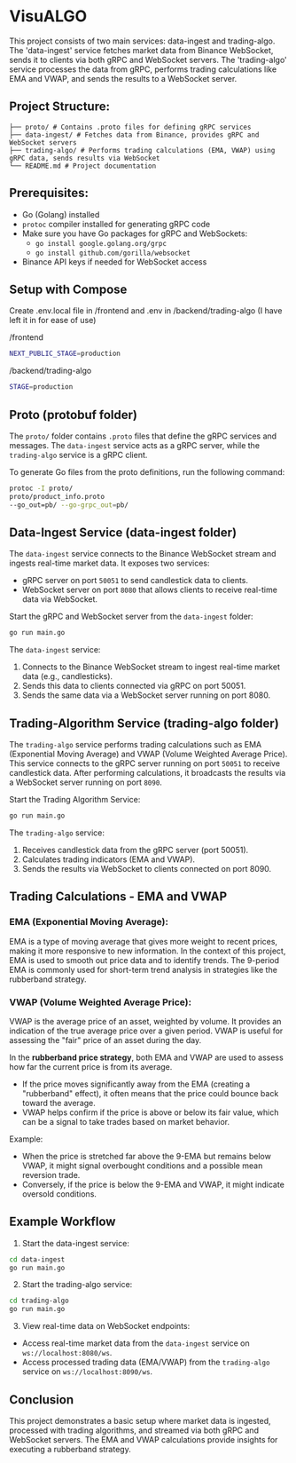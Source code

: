 # VisuALGO

This project consists of two main services: data-ingest and trading-algo.
The 'data-ingest' service fetches market data from Binance WebSocket,
sends it to clients via both gRPC and WebSocket servers. The 'trading-algo'
service processes the data from gRPC, performs trading calculations like EMA
and VWAP, and sends the results to a WebSocket server.

## Project Structure:

```
├── proto/ # Contains .proto files for defining gRPC services
├── data-ingest/ # Fetches data from Binance, provides gRPC and WebSocket servers
├── trading-algo/ # Performs trading calculations (EMA, VWAP) using gRPC data, sends results via WebSocket
└── README.md # Project documentation
```

## Prerequisites:

- Go (Golang) installed
- `protoc` compiler installed for generating gRPC code
- Make sure you have Go packages for gRPC and WebSockets:
  - `go install google.golang.org/grpc`
  - `go install github.com/gorilla/websocket`
- Binance API keys if needed for WebSocket access

## Setup with Compose

Create .env.local file in /frontend and .env in /backend/trading-algo (I have left it in for ease of use)

/frontend

```bash
NEXT_PUBLIC_STAGE=production
```

/backend/trading-algo

```bash
STAGE=production
```

## Proto (protobuf folder)

The `proto/` folder contains `.proto` files that define the gRPC services and messages.
The `data-ingest` service acts as a gRPC server, while the `trading-algo` service is a gRPC client.

To generate Go files from the proto definitions, run the following command:

```bash
protoc -I proto/
proto/product_info.proto
--go_out=pb/ --go-grpc_out=pb/
```

## Data-Ingest Service (data-ingest folder)

The `data-ingest` service connects to the Binance WebSocket stream and ingests real-time market data.
It exposes two services:

- gRPC server on port `50051` to send candlestick data to clients.
- WebSocket server on port `8080` that allows clients to receive real-time data via WebSocket.

Start the gRPC and WebSocket server from the `data-ingest` folder:

```bash
go run main.go
```

The `data-ingest` service:

1. Connects to the Binance WebSocket stream to ingest real-time market data (e.g., candlesticks).
2. Sends this data to clients connected via gRPC on port 50051.
3. Sends the same data via a WebSocket server running on port 8080.

## Trading-Algorithm Service (trading-algo folder)

The `trading-algo` service performs trading calculations such as EMA (Exponential Moving Average) and VWAP (Volume Weighted Average Price).
This service connects to the gRPC server running on port `50051` to receive candlestick data.
After performing calculations, it broadcasts the results via a WebSocket server running on port `8090`.

Start the Trading Algorithm Service:

```bash
go run main.go
```

The `trading-algo` service:

1. Receives candlestick data from the gRPC server (port 50051).
2. Calculates trading indicators (EMA and VWAP).
3. Sends the results via WebSocket to clients connected on port 8090.

## Trading Calculations - EMA and VWAP

### EMA (Exponential Moving Average):

EMA is a type of moving average that gives more weight to recent prices, making it more responsive to new information.
In the context of this project, EMA is used to smooth out price data and to identify trends.
The 9-period EMA is commonly used for short-term trend analysis in strategies like the rubberband strategy.

### VWAP (Volume Weighted Average Price):

VWAP is the average price of an asset, weighted by volume. It provides an indication of the true average price over a given period.
VWAP is useful for assessing the "fair" price of an asset during the day.

In the **rubberband price strategy**, both EMA and VWAP are used to assess how far the current price is from its average.

- If the price moves significantly away from the EMA (creating a "rubberband" effect), it often means that the price could bounce back toward the average.
- VWAP helps confirm if the price is above or below its fair value, which can be a signal to take trades based on market behavior.

Example:

- When the price is stretched far above the 9-EMA but remains below VWAP, it might signal overbought conditions and a possible mean reversion trade.
- Conversely, if the price is below the 9-EMA and VWAP, it might indicate oversold conditions.

## Example Workflow

1. Start the data-ingest service:

```bash
cd data-ingest
go run main.go
```

2. Start the trading-algo service:

```bash
cd trading-algo
go run main.go
```

3. View real-time data on WebSocket endpoints:

- Access real-time market data from the `data-ingest` service on `ws://localhost:8080/ws`.
- Access processed trading data (EMA/VWAP) from the `trading-algo` service on `ws://localhost:8090/ws`.

## Conclusion

This project demonstrates a basic setup where market data is ingested, processed with trading algorithms, and streamed via both gRPC and WebSocket servers. The EMA and VWAP calculations provide insights for executing a rubberband strategy.
